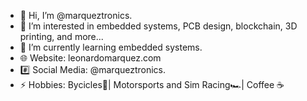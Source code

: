 - 👋 Hi, I’m @marqueztronics.
- 👀 I’m interested in embedded systems, PCB design, blockchain, 3D printing, and more...
- 🌱 I’m currently learning embedded systems.
- 🌐 Website: leonardomarquez.com
- #️⃣  Social Media: @marqueztronics.
- ⚡ Hobbies: Bycicles🚴| Motorsports and Sim Racing🏎️| Coffee ☕

<!---
marqueztronics/marqueztronics is a ✨ special ✨ repository because its `README.md` (this file) appears on your GitHub profile.
You can click the Preview link to take a look at your changes.
--->
